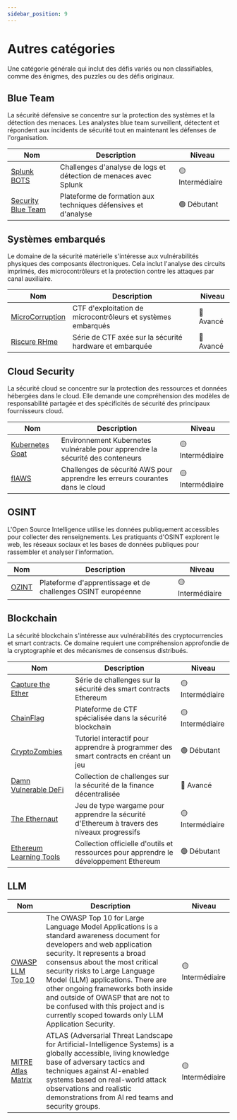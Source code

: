 ```yaml
---
sidebar_position: 9
---
```


# Autres catégories

Une catégorie générale qui inclut des défis variés ou non classifiables, comme des énigmes, des puzzles ou des défis originaux.

## Blue Team

La sécurité défensive se concentre sur la protection des systèmes et la détection des menaces. Les analystes blue team surveillent, détectent et répondent aux incidents de sécurité tout en maintenant les défenses de l'organisation.

| Nom | Description | Niveau |
|-----|-------------|---------|
| [Splunk BOTS](https://bots.splunk.com/) | Challenges d'analyse de logs et détection de menaces avec Splunk | 🟡 Intermédiaire |
| [Security Blue Team](https://securityblue.team/) | Plateforme de formation aux techniques défensives et d'analyse | 🟢 Débutant |

## Systèmes embarqués

Le domaine de la sécurité matérielle s'intéresse aux vulnérabilités physiques des composants électroniques. Cela inclut l'analyse des circuits imprimés, des microcontrôleurs et la protection contre les attaques par canal auxiliaire.

| Nom | Description | Niveau |
|-----|-------------|---------|
| [MicroCorruption](https://microcorruption.com) | CTF d'exploitation de microcontrôleurs et systèmes embarqués | 🔴 Avancé |
| [Riscure RHme](https://youtube.com/playlist?list=PLhixgUqwRTjwNaT40TqIIagv3b4_bfB7M) | Série de CTF axée sur la sécurité hardware et embarquée | 🔴 Avancé |


## Cloud Security

La sécurité cloud se concentre sur la protection des ressources et données hébergées dans le cloud. Elle demande une compréhension des modèles de responsabilité partagée et des spécificités de sécurité des principaux fournisseurs cloud.

| Nom | Description | Niveau |
|-----|-------------|---------|
| [Kubernetes Goat](https://github.com/madhuakula/kubernetes-goat) | Environnement Kubernetes vulnérable pour apprendre la sécurité des conteneurs | 🟡 Intermédiaire |
| [flAWS](http://flaws.cloud/) | Challenges de sécurité AWS pour apprendre les erreurs courantes dans le cloud | 🟡 Intermédiaire |

## OSINT

L'Open Source Intelligence utilise les données publiquement accessibles pour collecter des renseignements. Les pratiquants d'OSINT explorent le web, les réseaux sociaux et les bases de données publiques pour rassembler et analyser l'information.

| Nom | Description | Niveau |
|-----|-------------|---------|
| [OZINT](https://ozint.eu/) | Plateforme d'apprentissage et de challenges OSINT européenne | 🟡 Intermédiaire |

## Blockchain

La sécurité blockchain s'intéresse aux vulnérabilités des cryptocurrencies et smart contracts. Ce domaine requiert une compréhension approfondie de la cryptographie et des mécanismes de consensus distribués.

| Nom | Description | Niveau |
|-----|-------------|---------|
| [Capture the Ether](https://capturetheether.com/) | Série de challenges sur la sécurité des smart contracts Ethereum | 🟡 Intermédiaire |
| [ChainFlag](https://chainflag.org/) | Plateforme de CTF spécialisée dans la sécurité blockchain | 🟡 Intermédiaire |
| [CryptoZombies](https://cryptozombies.io/) | Tutoriel interactif pour apprendre à programmer des smart contracts en créant un jeu | 🟢 Débutant |
| [Damn Vulnerable DeFi](https://www.damnvulnerabledefi.xyz/) | Collection de challenges sur la sécurité de la finance décentralisée | 🔴 Avancé |
| [The Ethernaut](https://ethernaut.openzeppelin.com/) | Jeu de type wargame pour apprendre la sécurité d'Ethereum à travers des niveaux progressifs | 🟡 Intermédiaire |
| [Ethereum Learning Tools](https://ethereum.org/en/developers/learning-tools/) | Collection officielle d'outils et ressources pour apprendre le développement Ethereum | 🟢 Débutant |

## LLM


| Nom | Description | Niveau |
|-----|-------------|---------|
| [OWASP LLM Top 10](https://genai.owasp.org) | The OWASP Top 10 for Large Language Model Applications is a standard awareness document for developers and web application security. It represents a broad consensus about the most critical security risks to Large Language Model (LLM) applications. There are other ongoing frameworks both inside and outside of OWASP that are not to be confused with this project and is currently scoped towards only LLM Application Security. | 🟡 Intermédiaire |
| [MITRE Atlas Matrix](https://atlas.mitre.org/matrices/ATLAS) | ATLAS (Adversarial Threat Landscape for Artificial-Intelligence Systems) is a globally accessible, living knowledge base of adversary tactics and techniques against Al-enabled systems based on real-world attack observations and realistic demonstrations from Al red teams and security groups. | 🟡 Intermédiaire |
